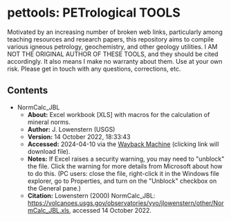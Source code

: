 # pettools: PETrological TOOLS
Motivated by an increasing number of broken web links, particularly among teaching resources and research papers, this repository aims to compile various igneous petrology, geochemistry, and other geology utilities. I AM NOT THE ORIGINAL AUTHOR OF THESE TOOLS, and they should be cited accordingly. It also means I make no warranty about them. Use at your own risk. Please get in touch with any questions, corrections, etc.


Contents
--------

- NormCalc_JBL
  - __About:__ Excel workbook \[XLS\] with macros for the calculation of mineral norms.
  - __Author:__ J. Lowenstern (USGS)
  - __Version:__ 14 October 2022, 18:33:43
  - __Accessed:__ 2024-04-10 via the [Wayback Machine](https://web.archive.org/web/20221014183343/https://volcanoes.usgs.gov/observatories/yvo/jlowenstern/other/NormCalc_JBL.xls) (clicking link will download file).
  - __Notes:__ If Excel raises a security warning, you may need to "unblock" the file. Click the warning for more details from Microsoft about how to do this. (PC users: close the file, right-click it in the Windows file explorer, go to Properties, and turn on the "Unblock" checkbox on the General pane.)
  - __Citation:__ Lowenstern (2000) NormCalc_JBL: https://volcanoes.usgs.gov/observatories/yvo/jlowenstern/other/NormCalc_JBL.xls, accessed 14 October 2022.

